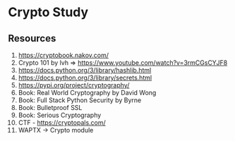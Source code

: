 # Crypto Study

## Resources
1. https://cryptobook.nakov.com/
2. Crypto 101 by lvh => https://www.youtube.com/watch?v=3rmCGsCYJF8
3. https://docs.python.org/3/library/hashlib.html
4. https://docs.python.org/3/library/secrets.html
5. https://pypi.org/project/cryptography/
6. Book: Real World Cryptography by David Wong
7. Book: Full Stack Python Security by Byrne
8. Book: Bulletproof SSL
9. Book: Serious Cryptography
10. CTF - https://cryptopals.com/
11. WAPTX -> Crypto module
